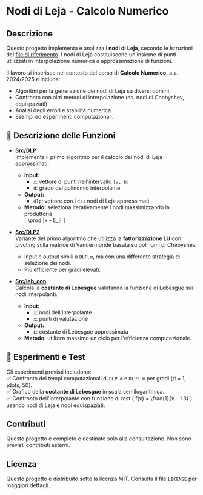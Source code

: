 # Nodi di Leja - Calcolo Numerico

## Descrizione
Questo progetto implementa e analizza i **nodi di Leja**, secondo le istruzioni del [file di riferimento](Prog1.pdf). 
I nodi di Leja costituiscono un insieme di punti utilizzati in interpolazione numerica e approssimazione di funzioni. 

Il lavoro si inserisce nel contesto del corso di **Calcolo Numerico**, a.a. 2024/2025 e include:
- Algoritmi per la generazione dei nodi di Leja su diversi domini.
- Confronto con altri metodi di interpolazione (es. nodi di Chebyshev, equispaziati).
- Analisi degli errori e stabilità numerica.
- Esempi ed esperimenti computazionali.

## 📜 Descrizione delle Funzioni

- **[Src/DLP](DLP.m)**  
  Implementa il primo algoritmo per il calcolo dei nodi di Leja approssimati.  
  - **Input:**  
    - `x`: vettore di punti nell'intervallo `[a, b]`  
    - `d`: grado del polinomio interpolante  
  - **Output:**  
    - `dlp`: vettore con i `d+1` nodi di Leja approssimati  
  - **Metodo:** seleziona iterativamente i nodi massimizzando la produttoria  
    \[
    \prod |x - ξ_i|
    \]

- **[Src/DLP2](DLP2.m)**  
  Variante del primo algoritmo che utilizza la **fattorizzazione LU** con pivoting sulla matrice di Vandermonde basata su polinomi di Chebyshev.  
  - Input e output simili a `DLP.m`, ma con una differente strategia di selezione dei nodi.  
  - Più efficiente per gradi elevati.  

- **[Src/leb_con](leb_con.m)**  
  Calcola la **costante di Lebesgue** valutando la funzione di Lebesgue sui nodi interpolanti.  
  - **Input:**  
    - `z`: nodi dell'interpolante  
    - `x`: punti di valutazione  
  - **Output:**  
    - `L`: costante di Lebesgue approssimata  
  - **Metodo:** utilizza massimo un ciclo per l'efficienza computazionale.  

## 🔬 Esperimenti e Test

Gli esperimenti previsti includono:  
✅ Confronto dei tempi computazionali di `DLP.m` e `DLP2.m` per gradi \(d = 1, \dots, 50\).  
✅ Grafico della **costante di Lebesgue** in scala semilogaritmica.  
✅ Confronto dell'interpolante con funzione di test \( f(x) = \frac{1}{x - 1.3} \) usando nodi di Leja e nodi equispaziati.  


## Contributi
Questo progetto è completo e destinato solo alla consultazione. Non sono previsti contributi esterni.

## Licenza
Questo progetto è distribuito sotto la licenza MIT. Consulta il file `LICENSE` per maggiori dettagli.
